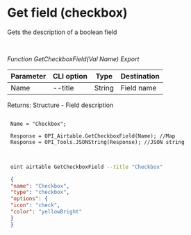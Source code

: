 ﻿---
sidebar_position: 6
---

# Get field (checkbox)
 Gets the description of a boolean field




<br/>


*Function GetCheckboxField(Val Name) Export*

 | Parameter | CLI option | Type | Destination |
 |-|-|-|-|
 | Name | --title | String | Field name |

 
 Returns: Structure - Field description


```bsl title="Code example"
 
 Name = "Checkbox";
 
 Response = OPI_Airtable.GetCheckboxField(Name); //Map
 Response = OPI_Tools.JSONString(Response); //JSON string
 
```
	


```sh title="CLI command example"
 
 oint airtable GetCheckboxField --title "Checkbox"

```

```json title="Result"
 {
 "name": "Checkbox",
 "type": "checkbox",
 "options": {
 "icon": "check",
 "color": "yellowBright"
 }
 }
```
